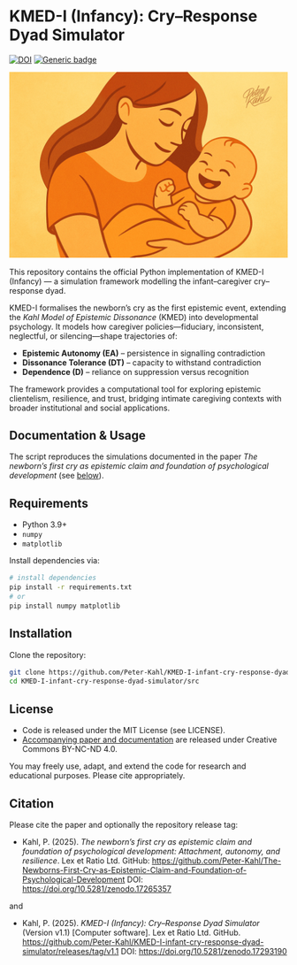 # KMED-I (Infancy): Cry–Response Dyad Simulator

[![DOI](https://zenodo.org/badge/1068512729.svg)](https://doi.org/10.5281/zenodo.17293190) [![Generic badge](https://img.shields.io/badge/ORCID-0009.0003.1616.4843-green.svg)](https://orcid.org/0009-0003-1616-4843)

![A stylised illustration of a mother holding her smiling infant, rendered in warm orange tones. The image symbolises the newborn’s cry and caregiver recognition as the foundational exchange of epistemic life, where comfort and care scaffold resilience and autonomy.](https://github.com/Peter-Kahl/KMED-I-infant-cry-response-dyad-simulator/blob/main/mum_baby.jpg?raw=true)

This repository contains the official Python implementation of KMED-I (Infancy) — a simulation framework modelling the infant–caregiver cry–response dyad.

KMED-I formalises the newborn’s cry as the first epistemic event, extending the _Kahl Model of Epistemic Dissonance_ (KMED) into developmental psychology. It models how caregiver policies—fiduciary, inconsistent, neglectful, or silencing—shape trajectories of:

- **Epistemic Autonomy (EA)** – persistence in signalling contradiction
- **Dissonance Tolerance (DT)** – capacity to withstand contradiction
- **Dependence (D)** – reliance on suppression versus recognition

The framework provides a computational tool for exploring epistemic clientelism, resilience, and trust, bridging intimate caregiving contexts with broader institutional and social applications.

## Documentation & Usage

The script reproduces the simulations documented in the paper _The newborn’s first cry as epistemic claim and foundation of psychological development_ (see [below](https://github.com/Peter-Kahl/KMED-I-infant-cry-response-dyad-simulator#citation)).

## Requirements

- Python 3.9+
- `numpy`
- `matplotlib`

Install dependencies via:

```bash
# install dependencies
pip install -r requirements.txt
# or
pip install numpy matplotlib
```

## Installation

Clone the repository:

```bash
git clone https://github.com/Peter-Kahl/KMED-I-infant-cry-response-dyad-simulator.git
cd KMED-I-infant-cry-response-dyad-simulator/src
```

## License

- Code is released under the MIT License (see LICENSE).
- [Accompanying paper and documentation](https://github.com/Peter-Kahl/The-Newborns-First-Cry-as-Epistemic-Claim-and-Foundation-of-Psychological-Development) are released under Creative Commons BY-NC-ND 4.0.

You may freely use, adapt, and extend the code for research and educational purposes. Please cite appropriately.


## Citation

Please cite the paper and optionally the repository release tag:

- Kahl, P. (2025). _The newborn’s first cry as epistemic claim and foundation of psychological development: Attachment, autonomy, and resilience_. Lex et Ratio Ltd. GitHub: https://github.com/Peter-Kahl/The-Newborns-First-Cry-as-Epistemic-Claim-and-Foundation-of-Psychological-Development DOI: https://doi.org/10.5281/zenodo.17265357

and

- Kahl, P. (2025). _KMED-I (Infancy): Cry–Response Dyad Simulator_ (Version v1.1) [Computer software]. Lex et Ratio Ltd. GitHub. https://github.com/Peter-Kahl/KMED-I-infant-cry-response-dyad-simulator/releases/tag/v1.1 DOI: https://doi.org/10.5281/zenodo.17293190